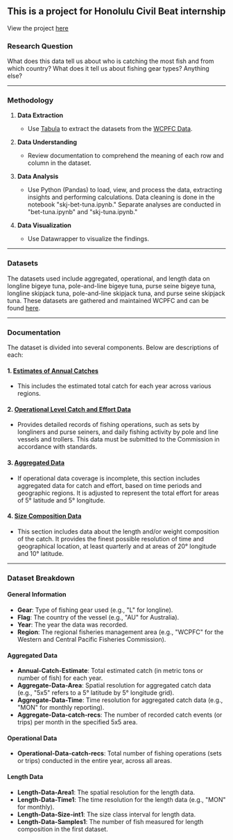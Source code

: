 ## This is a project for Honolulu Civil Beat internship
View the project [here](https://ashley-yihui-lee.github.io/honolulu-tuna/)

### **Research Question**
What does this data tell us about who is catching the most fish and from which country? What does it tell us about fishing gear types? Anything else? 

---

### **Methodology**
1. **Data Extraction**  
   - Use [Tabula](https://tabula.technology/) to extract the datasets from the [WCPFC Data](https://www.wcpfc.int/data-catalogue).
  
2. **Data Understanding**  
   - Review documentation to comprehend the meaning of each row and column in the dataset.

3. **Data Analysis**  
   - Use Python (Pandas) to load, view, and process the data, extracting insights and performing calculations. Data cleaning is done in the notebook "skj-bet-tuna.ipynb." Separate analyses are conducted in "bet-tuna.ipynb" and "skj-tuna.ipynb."

4. **Data Visualization**
   - Use Datawrapper to visualize the findings.

---
### **Datasets**
The datasets used include aggregated, operational, and length data on longline bigeye tuna, pole-and-line bigeye tuna, purse seine bigeye tuna, longline skipjack tuna, pole-and-line skipjack tuna, and purse seine skipjack tuna. These datasets are gathered and maintained WCPFC and can be found [here](https://www.wcpfc.int/data-catalogue). 

---
### **Documentation**
The dataset is divided into several components. Below are descriptions of each:

#### 1. **[Estimates of Annual Catches](https://www.wcpfc.int/doc/annual-catch-estimates)**
- This includes the estimated total catch for each year across various regions.

#### 2. **[Operational Level Catch and Effort Data](https://www.wcpfc.int/doc/operational-catch-and-effort-data)**
- Provides detailed records of fishing operations, such as sets by longliners and purse seiners, and daily fishing activity by pole and line vessels and trollers. This data must be submitted to the Commission in accordance with standards.

#### 3. **[Aggregated Data](https://www.wcpfc.int/doc/aggregated-catch-and-effort-data)**
- If operational data coverage is incomplete, this section includes aggregated data for catch and effort, based on time periods and geographic regions. It is adjusted to represent the total effort for areas of 5° latitude and 5° longitude.

#### 4. **[Size Composition Data](https://www.wcpfc.int/doc/size-data)**
- This section includes data about the length and/or weight composition of the catch. It provides the finest possible resolution of time and geographical location, at least quarterly and at areas of 20° longitude and 10° latitude.

---

### **Dataset Breakdown**

#### **General Information**
- **Gear**: Type of fishing gear used (e.g., "L" for longline).
- **Flag**: The country of the vessel (e.g., "AU" for Australia).
- **Year**: The year the data was recorded.
- **Region**: The regional fisheries management area (e.g., "WCPFC" for the Western and Central Pacific Fisheries Commission).

#### **Aggregated Data**
- **Annual-Catch-Estimate**: Total estimated catch (in metric tons or number of fish) for each year.
- **Aggregate-Data-Area**: Spatial resolution for aggregated catch data (e.g., "5x5" refers to a 5° latitude by 5° longitude grid).
- **Aggregate-Data-Time**: Time resolution for aggregated catch data (e.g., "MON" for monthly reporting).
- **Aggregate-Data-catch-recs**: The number of recorded catch events (or trips) per month in the specified 5x5 area.

#### **Operational Data**
- **Operational-Data-catch-recs**: Total number of fishing operations (sets or trips) conducted in the entire year, across all areas.

#### **Length Data**
- **Length-Data-Area1**: The spatial resolution for the length data.
- **Length-Data-Time1**: The time resolution for the length data (e.g., "MON" for monthly).
- **Length-Data-Size-int1**: The size class interval for length data.
- **Length-Data-Samples1**: The number of fish measured for length composition in the first dataset.
